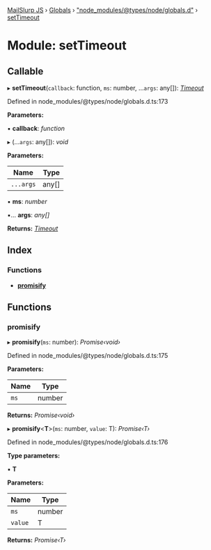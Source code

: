 [MailSlurp JS](../README.md) › [Globals](../globals.md) › ["node_modules/@types/node/globals.d"](_node_modules__types_node_globals_d_.md) › [setTimeout](_node_modules__types_node_globals_d_.settimeout.md)

# Module: setTimeout

## Callable

▸ **setTimeout**(`callback`: function, `ms`: number, ...`args`: any[]): *[Timeout](../classes/_node_modules__types_node_globals_d_.nodejs.timeout.md)*

Defined in node_modules/@types/node/globals.d.ts:173

**Parameters:**

▪ **callback**: *function*

▸ (...`args`: any[]): *void*

**Parameters:**

Name | Type |
------ | ------ |
`...args` | any[] |

▪ **ms**: *number*

▪... **args**: *any[]*

**Returns:** *[Timeout](../classes/_node_modules__types_node_globals_d_.nodejs.timeout.md)*

## Index

### Functions

* [__promisify__](_node_modules__types_node_globals_d_.settimeout.md#__promisify__)

## Functions

###  __promisify__

▸ **__promisify__**(`ms`: number): *Promise‹void›*

Defined in node_modules/@types/node/globals.d.ts:175

**Parameters:**

Name | Type |
------ | ------ |
`ms` | number |

**Returns:** *Promise‹void›*

▸ **__promisify__**<**T**>(`ms`: number, `value`: T): *Promise‹T›*

Defined in node_modules/@types/node/globals.d.ts:176

**Type parameters:**

▪ **T**

**Parameters:**

Name | Type |
------ | ------ |
`ms` | number |
`value` | T |

**Returns:** *Promise‹T›*
